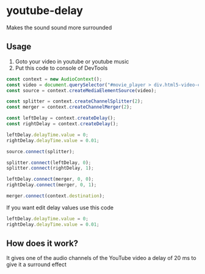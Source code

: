# youtube-delay

Makes the sound sound more surrounded

## Usage
1. Goto your video in youtube or youtube music
2. Put this code to console of DevTools

```javascript
const context = new AudioContext();
const video = document.querySelector("#movie_player > div.html5-video-container > video");
const source = context.createMediaElementSource(video);

const splitter = context.createChannelSplitter(2);
const merger = context.createChannelMerger(2);

const leftDelay = context.createDelay();
const rightDelay = context.createDelay();

leftDelay.delayTime.value = 0;
rightDelay.delayTime.value = 0.01;

source.connect(splitter);

splitter.connect(leftDelay, 0);
splitter.connect(rightDelay, 1);

leftDelay.connect(merger, 0, 0);
rightDelay.connect(merger, 0, 1);

merger.connect(context.destination);
```

If you want edit delay values use this code

```javascript
leftDelay.delayTime.value = 0;
rightDelay.delayTime.value = 0.01;
```

## How does it work?

It gives one of the audio channels of the YouTube video a delay of 20 ms to give it a surround effect
